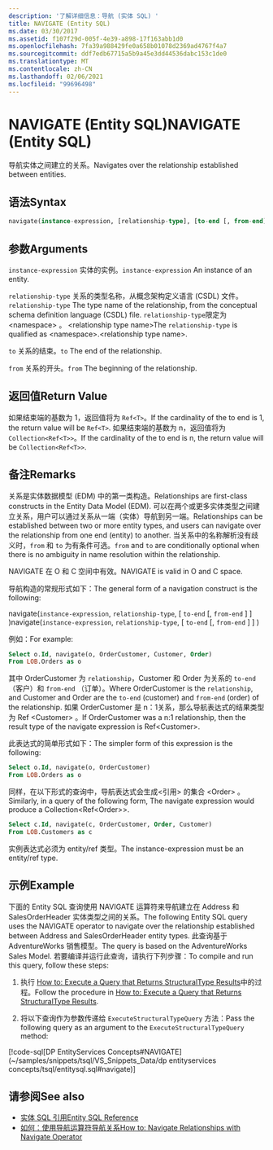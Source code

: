 ```yaml
---
description: '了解详细信息：导航 (实体 SQL) '
title: NAVIGATE (Entity SQL)
ms.date: 03/30/2017
ms.assetid: f107f29d-005f-4e39-a898-17f163abb1d0
ms.openlocfilehash: 7fa39a988429fe0a658b01078d2369ad4767f4a7
ms.sourcegitcommit: ddf7edb67715a5b9a45e3dd44536dabc153c1de0
ms.translationtype: MT
ms.contentlocale: zh-CN
ms.lasthandoff: 02/06/2021
ms.locfileid: "99696498"
---
```

# <a name="navigate-entity-sql"></a><span data-ttu-id="5e7ea-103">NAVIGATE (Entity SQL)</span><span class="sxs-lookup"><span data-stu-id="5e7ea-103">NAVIGATE (Entity SQL)</span></span>

<span data-ttu-id="5e7ea-104">导航实体之间建立的关系。</span><span class="sxs-lookup"><span data-stu-id="5e7ea-104">Navigates over the relationship established between entities.</span></span>

## <a name="syntax"></a><span data-ttu-id="5e7ea-105">语法</span><span class="sxs-lookup"><span data-stu-id="5e7ea-105">Syntax</span></span>

```sql
navigate(instance-expression, [relationship-type], [to-end [, from-end] ])
```

## <a name="arguments"></a><span data-ttu-id="5e7ea-106">参数</span><span class="sxs-lookup"><span data-stu-id="5e7ea-106">Arguments</span></span>

<span data-ttu-id="5e7ea-107">`instance-expression` 实体的实例。</span><span class="sxs-lookup"><span data-stu-id="5e7ea-107">`instance-expression` An instance of an entity.</span></span>

<span data-ttu-id="5e7ea-108">`relationship-type` 关系的类型名称，从概念架构定义语言 (CSDL) 文件。</span><span class="sxs-lookup"><span data-stu-id="5e7ea-108">`relationship-type` The type name of the relationship, from the conceptual schema definition language (CSDL) file.</span></span> <span data-ttu-id="5e7ea-109">`relationship-type`限定为 \<namespace> 。 \<relationship type name></span><span class="sxs-lookup"><span data-stu-id="5e7ea-109">The `relationship-type` is qualified as \<namespace>.\<relationship type name>.</span></span>

<span data-ttu-id="5e7ea-110">`to` 关系的结束。</span><span class="sxs-lookup"><span data-stu-id="5e7ea-110">`to` The end of the relationship.</span></span>

<span data-ttu-id="5e7ea-111">`from` 关系的开头。</span><span class="sxs-lookup"><span data-stu-id="5e7ea-111">`from` The beginning of the relationship.</span></span>

## <a name="return-value"></a><span data-ttu-id="5e7ea-112">返回值</span><span class="sxs-lookup"><span data-stu-id="5e7ea-112">Return Value</span></span>

<span data-ttu-id="5e7ea-113">如果结束端的基数为 1，返回值将为 `Ref<T>`。</span><span class="sxs-lookup"><span data-stu-id="5e7ea-113">If the cardinality of the to end is 1, the return value will be `Ref<T>`.</span></span> <span data-ttu-id="5e7ea-114">如果结束端的基数为 n，返回值将为 `Collection<Ref<T>>`。</span><span class="sxs-lookup"><span data-stu-id="5e7ea-114">If the cardinality of the to end is n, the return value will be `Collection<Ref<T>>`.</span></span>

## <a name="remarks"></a><span data-ttu-id="5e7ea-115">备注</span><span class="sxs-lookup"><span data-stu-id="5e7ea-115">Remarks</span></span>

<span data-ttu-id="5e7ea-116">关系是实体数据模型 (EDM) 中的第一类构造。</span><span class="sxs-lookup"><span data-stu-id="5e7ea-116">Relationships are first-class constructs in the Entity Data Model (EDM).</span></span> <span data-ttu-id="5e7ea-117">可以在两个或更多实体类型之间建立关系，用户可以通过关系从一端（实体）导航到另一端。</span><span class="sxs-lookup"><span data-stu-id="5e7ea-117">Relationships can be established between two or more entity types, and users can navigate over the relationship from one end (entity) to another.</span></span> <span data-ttu-id="5e7ea-118">当关系中的名称解析没有歧义时，`from` 和 `to` 为有条件可选。</span><span class="sxs-lookup"><span data-stu-id="5e7ea-118">`from` and `to` are conditionally optional when there is no ambiguity in name resolution within the relationship.</span></span>

<span data-ttu-id="5e7ea-119">NAVIGATE 在 O 和 C 空间中有效。</span><span class="sxs-lookup"><span data-stu-id="5e7ea-119">NAVIGATE is valid in O and C space.</span></span>

<span data-ttu-id="5e7ea-120">导航构造的常规形式如下：</span><span class="sxs-lookup"><span data-stu-id="5e7ea-120">The general form of a navigation construct is the following:</span></span>

<span data-ttu-id="5e7ea-121">navigate(`instance-expression`, `relationship-type`, [ `to-end` [, `from-end` ] ] )</span><span class="sxs-lookup"><span data-stu-id="5e7ea-121">navigate(`instance-expression`, `relationship-type`, [ `to-end` [, `from-end` ] ] )</span></span>

<span data-ttu-id="5e7ea-122">例如：</span><span class="sxs-lookup"><span data-stu-id="5e7ea-122">For example:</span></span>

```sql
Select o.Id, navigate(o, OrderCustomer, Customer, Order)
From LOB.Orders as o
```

<span data-ttu-id="5e7ea-123">其中 OrderCustomer 为 `relationship`，Customer 和 Order 为关系的 `to-end` （客户）和 `from-end` （订单）。</span><span class="sxs-lookup"><span data-stu-id="5e7ea-123">Where OrderCustomer is the `relationship`, and Customer and Order are the `to-end` (customer) and `from-end` (order) of the relationship.</span></span> <span data-ttu-id="5e7ea-124">如果 OrderCustomer 是 n：1关系，那么导航表达式的结果类型为 Ref \<Customer> 。</span><span class="sxs-lookup"><span data-stu-id="5e7ea-124">If OrderCustomer was a n:1 relationship, then the result type of the navigate expression is Ref\<Customer>.</span></span>

<span data-ttu-id="5e7ea-125">此表达式的简单形式如下：</span><span class="sxs-lookup"><span data-stu-id="5e7ea-125">The simpler form of this expression is the following:</span></span>

```sql
Select o.Id, navigate(o, OrderCustomer)
From LOB.Orders as o
```

<span data-ttu-id="5e7ea-126">同样，在以下形式的查询中，导航表达式会生成<引用> 的集合 \<Order> 。</span><span class="sxs-lookup"><span data-stu-id="5e7ea-126">Similarly, in a query of the following form, The navigate expression would produce a Collection<Ref\<Order>>.</span></span>

```sql
Select c.Id, navigate(c, OrderCustomer, Order, Customer)
From LOB.Customers as c
```

<span data-ttu-id="5e7ea-127">实例表达式必须为 entity/ref 类型。</span><span class="sxs-lookup"><span data-stu-id="5e7ea-127">The instance-expression must be an entity/ref type.</span></span>

## <a name="example"></a><span data-ttu-id="5e7ea-128">示例</span><span class="sxs-lookup"><span data-stu-id="5e7ea-128">Example</span></span>

<span data-ttu-id="5e7ea-129">下面的 Entity SQL 查询使用 NAVIGATE 运算符来导航建立在 Address 和 SalesOrderHeader 实体类型之间的关系。</span><span class="sxs-lookup"><span data-stu-id="5e7ea-129">The following Entity SQL query uses the NAVIGATE operator to navigate over the relationship established between Address and SalesOrderHeader entity types.</span></span> <span data-ttu-id="5e7ea-130">此查询基于 AdventureWorks 销售模型。</span><span class="sxs-lookup"><span data-stu-id="5e7ea-130">The query is based on the AdventureWorks Sales Model.</span></span> <span data-ttu-id="5e7ea-131">若要编译并运行此查询，请执行下列步骤：</span><span class="sxs-lookup"><span data-stu-id="5e7ea-131">To compile and run this query, follow these steps:</span></span>

1. <span data-ttu-id="5e7ea-132">执行 [How to: Execute a Query that Returns StructuralType Results](../how-to-execute-a-query-that-returns-structuraltype-results.md)中的过程。</span><span class="sxs-lookup"><span data-stu-id="5e7ea-132">Follow the procedure in [How to: Execute a Query that Returns StructuralType Results](../how-to-execute-a-query-that-returns-structuraltype-results.md).</span></span>

2. <span data-ttu-id="5e7ea-133">将以下查询作为参数传递给 `ExecuteStructuralTypeQuery` 方法：</span><span class="sxs-lookup"><span data-stu-id="5e7ea-133">Pass the following query as an argument to the `ExecuteStructuralTypeQuery` method:</span></span>

 [!code-sql[DP EntityServices Concepts#NAVIGATE](~/samples/snippets/tsql/VS_Snippets_Data/dp entityservices concepts/tsql/entitysql.sql#navigate)]

## <a name="see-also"></a><span data-ttu-id="5e7ea-134">请参阅</span><span class="sxs-lookup"><span data-stu-id="5e7ea-134">See also</span></span>

- [<span data-ttu-id="5e7ea-135">实体 SQL 引用</span><span class="sxs-lookup"><span data-stu-id="5e7ea-135">Entity SQL Reference</span></span>](entity-sql-reference.md)
- [<span data-ttu-id="5e7ea-136">如何：使用导航运算符导航关系</span><span class="sxs-lookup"><span data-stu-id="5e7ea-136">How to: Navigate Relationships with Navigate Operator</span></span>](navigate-entity-sql.md)
